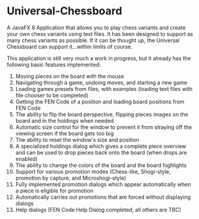 # Universal-Chessboard
A JavaFX 8 Application that allows you to play chess variants and create your own chess variants using text files. It has been designed to support as many chess variants as possible. If it can be thought up, the Universal Chessboard can support it...within limits of course.

This application is still very much a work in progress, but it already has the following basic features implemented:
1. Moving pieces on the board with the mouse
2. Navigating through a game, undoing moves, and starting a new game
3. Loading games presets from files, with examples (loading text files with file chooser to be completed)
4. Getting the FEN Code of a position and loading board positions from FEN Code
5. The ability to flip the board perspective, flipping pieces images on the board and in the holdings when needed
6. Automatic size control for the window to prevent it from straying off the viewing screen if the board gets too big
7. The ability to reset the window's size and position
8. A specialized holdings dialog which gives a complete piece overview and can be used to drop pieces back onto the board (when drops are enabled)
9. The ability to change the colors of the board and the board highlights
10. Support for various promotion modes (Chess-like, Shogi-style, promotion by capture, and Microshogi-style)
11. Fully implemented promotion dialogs which appear automatically when a piece is eligible for promotion
12. Automatically carries out promotions that are forced without displaying dialogs
13. Help dialogs (FEN Code Help Dialog completed, all others are TBC)
